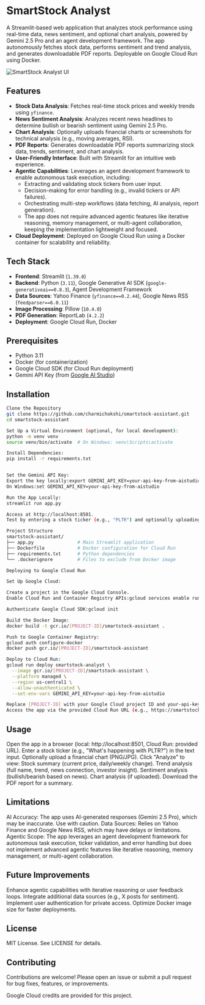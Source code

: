# SmartStock Analyst

A Streamlit-based web application that analyzes stock performance using real-time data, news sentiment, and optional chart analysis, powered by Gemini 2.5 Pro and an agent development framework. The app autonomously fetches stock data, performs sentiment and trend analysis, and generates downloadable PDF reports. Deployable on Google Cloud Run using Docker.

![SmartStock Analyst UI](images/video.gif)

## Features

- **Stock Data Analysis**: Fetches real-time stock prices and weekly trends using `yfinance`.
- **News Sentiment Analysis**: Analyzes recent news headlines to determine bullish or bearish sentiment using Gemini 2.5 Pro.
- **Chart Analysis**: Optionally uploads financial charts or screenshots for technical analysis (e.g., moving averages, RSI).
- **PDF Reports**: Generates downloadable PDF reports summarizing stock data, trends, sentiment, and chart analysis.
- **User-Friendly Interface**: Built with Streamlit for an intuitive web experience.
- **Agentic Capabilities**: Leverages an agent development framework to enable autonomous task execution, including:
  - Extracting and validating stock tickers from user input.
  - Decision-making for error handling (e.g., invalid tickers or API failures).
  - Orchestrating multi-step workflows (data fetching, AI analysis, report generation).
  - The app does not require advanced agentic features like iterative reasoning, memory management, or multi-agent collaboration, keeping the implementation lightweight and focused.
- **Cloud Deployment**: Deployed on Google Cloud Run using a Docker container for scalability and reliability.

## Tech Stack

- **Frontend**: Streamlit (`1.39.0`)
- **Backend**: Python (`3.11`), Google Generative AI SDK (`google-generativeai==0.8.3`), Agent Development Framework
- **Data Sources**: Yahoo Finance (`yfinance==0.2.44`), Google News RSS (`feedparser==6.0.11`)
- **Image Processing**: Pillow (`10.4.0`)
- **PDF Generation**: ReportLab (`4.2.2`)
- **Deployment**: Google Cloud Run, Docker

## Prerequisites

- Python 3.11
- Docker (for containerization)
- Google Cloud SDK (for Cloud Run deployment)
- Gemini API Key (from [Google AI Studio](https://aistudio.google.com/))

## Installation

```bash
Clone the Repository
git clone https://github.com/charmichokshi/smartstock-assistant.git
cd smartstock-assistant

Set Up a Virtual Environment (optional, for local development):
python -m venv venv
source venv/bin/activate  # On Windows: venv\Scripts\activate

Install Dependencies:
pip install -r requirements.txt


Set the Gemini API Key:
Export the key locally:export GEMINI_API_KEY=your-api-key-from-aistudio
On Windows:set GEMINI_API_KEY=your-api-key-from-aistudio

Run the App Locally:
streamlit run app.py

Access at http://localhost:8501.
Test by entering a stock ticker (e.g., "PLTR") and optionally uploading a chart.

Project Structure
smartstock-assistant/
├── app.py                # Main Streamlit application
├── Dockerfile            # Docker configuration for Cloud Run
├── requirements.txt      # Python dependencies
└── .dockerignore         # Files to exclude from Docker image

Deploying to Google Cloud Run

Set Up Google Cloud:

Create a project in the Google Cloud Console.
Enable Cloud Run and Container Registry APIs:gcloud services enable run.googleapis.com containerregistry.googleapis.com

Authenticate Google Cloud SDK:gcloud init

Build the Docker Image:
docker build -t gcr.io/[PROJECT-ID]/smartstock-assistant .

Push to Google Container Registry:
gcloud auth configure-docker
docker push gcr.io/[PROJECT-ID]/smartstock-assistant

Deploy to Cloud Run:
gcloud run deploy smartstock-analyst \
  --image gcr.io/[PROJECT-ID]/smartstock-assistant \
  --platform managed \
  --region us-central1 \
  --allow-unauthenticated \
  --set-env-vars GEMINI_API_KEY=your-api-key-from-aistudio

Replace [PROJECT-ID] with your Google Cloud project ID and your-api-key-from-aistudio with your Gemini API key.
Access the app via the provided Cloud Run URL (e.g., https://smartstock-analyst-XXXX.a.run.app).
```


## Usage

Open the app in a browser (local: http://localhost:8501, Cloud Run: provided URL).
Enter a stock ticker (e.g., "What's happening with PLTR?") in the text input.
Optionally upload a financial chart (PNG/JPG).
Click "Analyze" to view:
Stock summary (current price, daily/weekly change).
Trend analysis (full name, trend, news connection, investor insight).
Sentiment analysis (bullish/bearish based on news).
Chart analysis (if uploaded).
Download the PDF report for a summary.


## Limitations

AI Accuracy: The app uses AI-generated responses (Gemini 2.5 Pro), which may be inaccurate. Use with caution.
Data Sources: Relies on Yahoo Finance and Google News RSS, which may have delays or limitations.
Agentic Scope: The app leverages an agent development framework for autonomous task execution, ticker validation, and error handling but does not implement advanced agentic features like iterative reasoning, memory management, or multi-agent collaboration.


## Future Improvements

Enhance agentic capabilities with iterative reasoning or user feedback loops.
Integrate additional data sources (e.g., X posts for sentiment).
Implement user authentication for private access.
Optimize Docker image size for faster deployments.


## License
MIT License. See LICENSE for details.

## Contributing
Contributions are welcome! Please open an issue or submit a pull request for bug fixes, features, or improvements.

Google Cloud credits are provided for this project.
